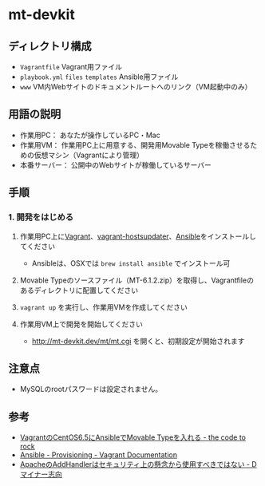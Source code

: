 # mt-devkit

## ディレクトリ構成

* `Vagrantfile` Vagrant用ファイル
* `playbook.yml` `files` `templates` Ansible用ファイル
* `www` VM内Webサイトのドキュメントルートへのリンク（VM起動中のみ）

## 用語の説明

* 作業用PC： あなたが操作しているPC・Mac
* 作業用VM： 作業用PC上に用意する、開発用Movable Typeを稼働させるための仮想マシン（Vagrantにより管理）
* 本番サーバー： 公開中のWebサイトが稼働しているサーバー

## 手順

### 1. 開発をはじめる

1. 作業用PC上に[Vagrant](https://www.vagrantup.com/)、[vagrant-hostsupdater](https://github.com/cogitatio/vagrant-hostsupdater)、[Ansible](http://www.ansible.com/)をインストールしてください
    * Ansibleは、OSXでは `brew install ansible` でインストール可

2. Movable Typeのソースファイル（MT-6.1.2.zip）を取得し、Vagrantfileのあるディレクトリに配置してください

3. `vagrant up` を実行し、作業用VMを作成してください

4. 作業用VM上で開発を開始してください
    * http://mt-devkit.dev/mt/mt.cgi を開くと、初期設定が開始されます

## 注意点

* MySQLのrootパスワードは設定されません。

## 参考

* [VagrantのCentOS6.5にAnsibleでMovable Typeを入れる - the code to rock](http://note103.hateblo.jp/entry/2015/04/17/010528)
* [Ansible - Provisioning - Vagrant Documentation](http://docs.vagrantup.com/v2/provisioning/ansible.html)
* [ApacheのAddHandlerはセキュリティ上の懸念から使用すべきではない - Dマイナー志向](http://d.hatena.ne.jp/tmatsuu/20150221/1424531513)
